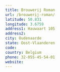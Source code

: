 ```yaml
---
title: Brouwerij Roman
url: /brouwerij-roman/
latitude: 50.831
longitude: 3.6759
address1: Hauwaart 105
address2: 
city: Oudenaarde
state: Oost-Vlaanderen
code: 
country: Belgium
phone: 32-055-45-54-01
website: 
---
```



